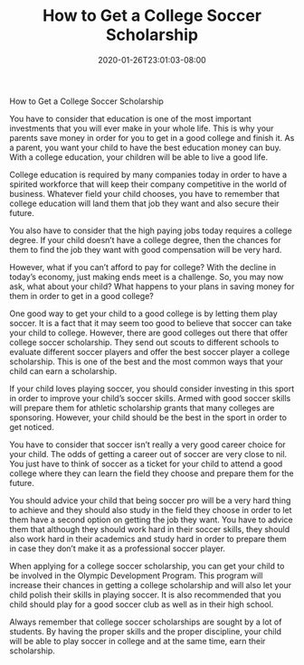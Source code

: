 ﻿---
title: "How to Get a College Soccer Scholarship"
date: 2020-01-26T23:01:03-08:00
description: "College Scholarship Tips for Web Success"
featured_image: "/images/College Scholarship.jpg"
tags: ["College Scholarship"]
---

How to Get a College Soccer Scholarship


You have to consider that education is one of the most important investments that you will ever make in your whole life. This is why your parents save money in order for you to get in a good college and finish it. As a parent, you want your child to have the best education money can buy. With a college education, your children will be able to live a good life.

College education is required by many companies today in order to have a spirited workforce that will keep their company competitive in the world of business. Whatever field your child chooses, you have to remember that college education will land them that job they want and also secure their future.

You also have to consider that the high paying jobs today requires a college degree. If your child doesn’t have a college degree, then the chances for them to find the job they want with good compensation will be very hard.

However, what if you can’t afford to pay for college? With the decline in today’s economy, just making ends meet is a challenge. So, you may now ask, what about your child? What happens to your plans in saving money for them in order to get in a good college?

One good way to get your child to a good college is by letting them play soccer. It is a fact that it may seem too good to believe that soccer can take your child to college. However, there are good colleges out there that offer college soccer scholarship. They send out scouts to different schools to evaluate different soccer players and offer the best soccer player a college scholarship. This is one of the best and the most common ways that your child can earn a scholarship.

If your child loves playing soccer, you should consider investing in this sport in order to improve your child’s soccer skills. Armed with good soccer skills will prepare them for athletic scholarship grants that many colleges are sponsoring. However, your child should be the best in the sport in order to get noticed.

You have to consider that soccer isn’t really a very good career choice for your child. The odds of getting a career out of soccer are very close to nil. You just have to think of soccer as a ticket for your child to attend a good college where they can learn the field they choose and prepare them for the future.

You should advice your child that being soccer pro will be a very hard thing to achieve and they should also study in the field they choose in order to let them have a second option on getting the job they want. You have to advice them that although they should work hard in their soccer skills, they should also work hard in their academics and study hard in order to prepare them in case they don’t make it as a professional soccer player.

When applying for a college soccer scholarship, you can get your child to be involved in the Olympic Development Program. This program will increase their chances in getting a college scholarship and will also let your child polish their skills in playing soccer. It is also recommended that you child should play for a good soccer club as well as in their high school.

Always remember that college soccer scholarships are sought by a lot of students. By having the proper skills and the proper discipline, your child will be able to play soccer in college and at the same time, earn their scholarship.

